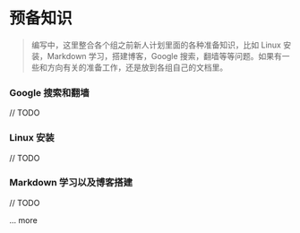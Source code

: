 # 预备知识

> 编写中，这里整合各个组之前新人计划里面的各种准备知识，比如 Linux 安装，Markdown 学习，搭建博客，Google 搜索，翻墙等等问题。如果有一些和方向有关的准备工作，还是放到各组自己的文档里。

### Google 搜索和翻墙

// TODO

### Linux 安装

// TODO

### Markdown 学习以及博客搭建

// TODO



... more